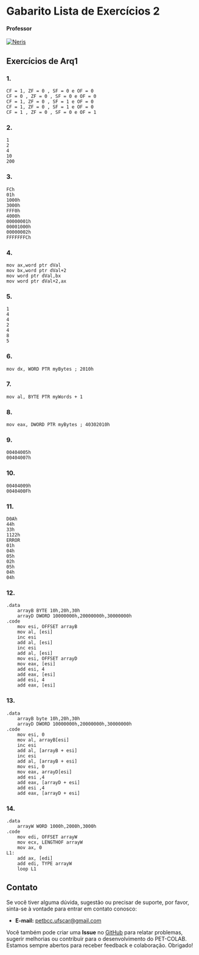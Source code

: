 # Gabarito Lista de Exercícios 2

#### Professor
[![Neris](https://img.shields.io/badge/Luciano_Neris-%2300599C.svg?style=for-the-badge&logo=GoogleScholar&logoColor=white)](https://site.dc.ufscar.br/docente/5cee7e5d48365a001679f750)

## Exercícios de Arq1

### 1. 
    CF = 1, ZF = 0 , SF = 0 e OF = 0
    CF = 0 , ZF = 0 , SF = 0 e OF = 0
    CF = 1, ZF = 0 , SF = 1 e OF = 0
    CF = 1, ZF = 0 , SF = 1 e OF = 0
    CF = 1 , ZF = 0 , SF = 0 e OF = 1

### 2.
    1
    2
    4
    10
    200

### 3.
    FCh
    01h
    1000h
    3000h
    FFF0h
    4000h
    00000001h
    00001000h
    00000002h
    FFFFFFFCh

### 4.
    mov ax,word ptr dVal
    mov bx,word ptr dVal+2
    mov word ptr dVal,bx
    mov word ptr dVal+2,ax

### 5.
    1
    4
    4
    2
    4
    8
    5

### 6.
    mov dx, WORD PTR myBytes ; 2010h

### 7.
    mov al, BYTE PTR myWords + 1

### 8.
    mov eax, DWORD PTR myBytes ; 40302010h

### 9.
    00404005h
    00404007h

### 10.
    00404009h
    0040400Fh

### 11.
    D0Ah
    44h
    33h
    1122h
    ERROR
    01h
    04h
    05h
    02h
    05h
    04h
    04h

### 12.
    .data
        arrayB BYTE 10h,20h,30h
        arrayD DWORD 10000000h,20000000h,30000000h
    .code
        mov esi, OFFSET arrayB
        mov al, [esi]
        inc esi
        add al, [esi]
        inc esi
        add al, [esi]
        mov esi, OFFSET arrayD
        mov eax, [esi]
        add esi, 4
        add eax, [esi]
        add esi, 4
        add eax, [esi]

### 13.
    .data
        arrayB byte 10h,20h,30h
        arrayD DWORD 10000000h,20000000h,30000000h
    .code
        mov esi, 0
        mov al, arrayB[esi]
        inc esi
        add al, [arrayB + esi]
        inc esi
        add al, [arrayB + esi]
        mov esi, 0
        mov eax, arrayD[esi]
        add esi ,4
        add eax, [arrayD + esi]
        add esi ,4
        add eax, [arrayD + esi]

### 14.
    .data
        arrayW WORD 1000h,2000h,3000h
    .code
        mov edi, OFFSET arrayW
        mov ecx, LENGTHOF arrayW
        mov ax, 0
    L1:
        add ax, [edi]
        add edi, TYPE arrayW
        loop L1


## Contato

Se você tiver alguma dúvida, sugestão ou precisar de suporte, por favor, sinta-se à vontade para entrar em contato conosco:

- **E-mail:** petbcc.ufscar@gmail.com

Você também pode criar uma **Issue** no [GitHub](https://github.com/petbccufscar/pet-colab/issues) para relatar problemas, sugerir melhorias ou contribuir para o desenvolvimento do PET-COLAB. Estamos sempre abertos para receber feedback e colaboração. Obrigado!
